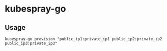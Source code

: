 # kubespray-go

## Usage

    kubespray-go provision "public_ip1:private_ip1 public_ip2:private_ip2 public_ip3:private_ip3"